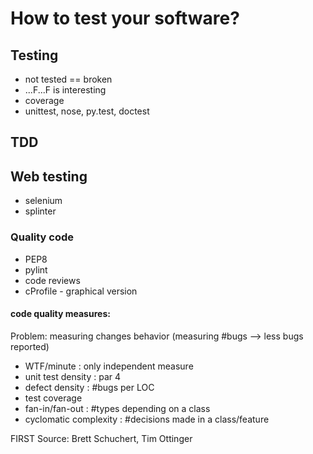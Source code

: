 # How to test your software?

## Testing
* not tested == broken
* ...F...F is interesting
* coverage
* unittest, nose, py.test, doctest

## TDD

## Web testing
* selenium
* splinter

### Quality code
* PEP8
* pylint
* code reviews
* cProfile - graphical version

#### code quality measures:
Problem: measuring changes behavior (measuring #bugs --> less bugs reported)
- WTF/minute : only independent measure
- unit test density : par 4
- defect density : #bugs per LOC
- test coverage
- fan-in/fan-out : #types depending on a class
- cyclomatic complexity : #decisions made in a class/feature



FIRST
Source: Brett Schuchert, Tim Ottinger
